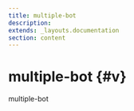 ```yaml
---
title: multiple-bot
description: 
extends: _layouts.documentation
section: content
---
```


# multiple-bot {#v}

multiple-bot